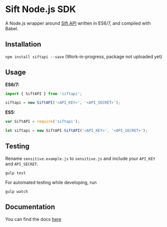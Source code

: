 Sift Node.js SDK
================

A Node.js wrapper around [Sift API](http://sift.easilydo.com) written in ES6/7,
and compiled with Babel.

Installation
------------

`npm install siftapi --save`
(Work-in-progress, package not uploaded yet)

Usage
-----

**ES6/7:**

```javascript
import { SiftAPI } from 'siftapi';

siftapi = new SiftAPI('<API_KEY>', '<API_SECRET>');
```

**ES5:**

```javascript
var SiftAPI = require('siftapi');

let siftapi = new SiftAPI.SiftAPI('<API_KEY>', '<API_SECRET>');
```

Testing
-------

Rename `sensitive.example.js` to `sensitive.js` and include your `API_KEY` and
`API_SECRET`.

```
gulp test
```

For automated testing while developing, run

```
gulp watch
```

Documentation
-------------

You can find the docs [here](https://github.com/agent8/sift-node-sdk/blob/master/docs/API.md)

